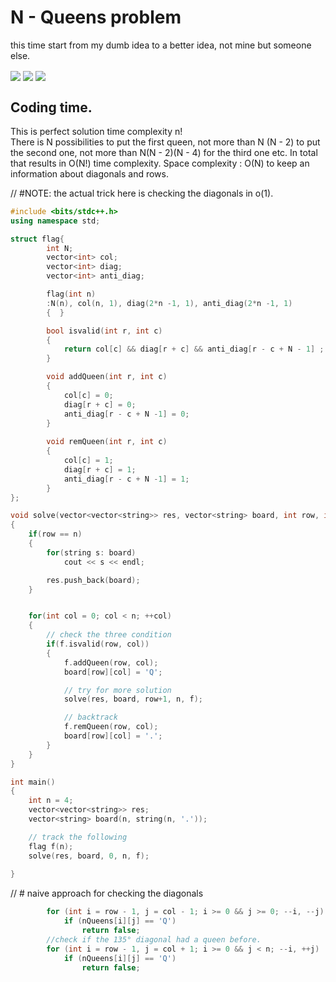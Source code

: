 # N - Queens problem

this time start from my dumb idea to a better idea, not mine but someone else.

<img src="https://user-images.githubusercontent.com/59721339/101376150-3a778400-38d6-11eb-9cef-83eaa0e049b0.png" align="center" />
<img src="https://user-images.githubusercontent.com/59721339/101380039-02bf0b00-38db-11eb-89df-ec69f724dbfd.png" align="center" />
<img src="https://user-images.githubusercontent.com/59721339/101449323-941b9500-394e-11eb-94b3-6e2ee6d7527f.png" align="center" />


## Coding time.

This is perfect solution time complexity n! <br/>
There is N possibilities to put the first queen, not more than N (N - 2) to put the second one, not more than N(N - 2)(N - 4) for the third one etc. In total that results in O(N!) time complexity.
Space complexity : O(N) to keep an information about diagonals and rows.

// #NOTE: the actual trick here is checking the diagonals in o(1). 

```cpp
#include <bits/stdc++.h>
using namespace std;

struct flag{
        int N;
        vector<int> col;
        vector<int> diag;
        vector<int> anti_diag;

        flag(int n)
        :N(n), col(n, 1), diag(2*n -1, 1), anti_diag(2*n -1, 1) 
        {  }

        bool isvalid(int r, int c)
        {
            return col[c] && diag[r + c] && anti_diag[r - c + N - 1] ;
        }

        void addQueen(int r, int c)
        {
            col[c] = 0;
            diag[r + c] = 0;
            anti_diag[r - c + N -1] = 0;
        }
        
        void remQueen(int r, int c)
        {
            col[c] = 1;
            diag[r + c] = 1;
            anti_diag[r - c + N -1] = 1;
        }
};

void solve(vector<vector<string>> res, vector<string> board, int row, int n, flag f)
{
    if(row == n)
    {
        for(string s: board)
            cout << s << endl;

        res.push_back(board);
    }


    for(int col = 0; col < n; ++col)
    {
        // check the three condition
        if(f.isvalid(row, col))
        {
            f.addQueen(row, col);
            board[row][col] = 'Q';

            // try for more solution
            solve(res, board, row+1, n, f);

            // backtrack
            f.remQueen(row, col);
            board[row][col] = '.';
        }
    }
}

int main()
{
    int n = 4;
    vector<vector<string>> res;
    vector<string> board(n, string(n, '.'));

    // track the following
    flag f(n);
    solve(res, board, 0, n, f);
    
}

```

// # naive approach for checking the diagonals
```cpp
        for (int i = row - 1, j = col - 1; i >= 0 && j >= 0; --i, --j)
            if (nQueens[i][j] == 'Q')
                return false;
        //check if the 135° diagonal had a queen before.
        for (int i = row - 1, j = col + 1; i >= 0 && j < n; --i, ++j)
            if (nQueens[i][j] == 'Q')
                return false;
```
